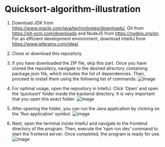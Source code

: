 # Quicksort-algorithm-illustration
1. Download JDK from https://www.oracle.com/java/technologies/downloads/, Git from https://git-scm.com/downloads and NodeJS from https://nodejs.org/en. For an efficient development environment, download IntelliJ from https://www.jetbrains.com/idea/.
2. Clone or download this repository.
3. If you have downloaded the ZIP file, skip this part. Once you have cloned the repository, navigate to the desired directory containing package.json file, which includes the list of dependencies. Then, proceed to install them using the following list of commands:
   ![image](https://github.com/abazark1/Quicksort-algorithm-illustration/assets/120799380/23444a39-dc8a-41c2-a2e9-2018d3e185f0)

4. For optimal usage, open the repository in IntelliJ. Click ‘Open’ and open the ‘quicksort’ folder inside the backend directory. It is very important that you open this exact folder.
   ![image](https://github.com/abazark1/Quicksort-algorithm-illustration/assets/120799380/d608dd5a-fe3a-4104-a449-60ab2ee4b314)

5. After opening the folder, you can run the Java application by clicking on the ‘Run application’ symbol.
    ![image](https://github.com/abazark1/Quicksort-algorithm-illustration/assets/120799380/1fd152a6-9f00-4518-ab48-f407c9038c04)

6. Next, open the terminal inside IntelliJ and navigate to the frontend directory of the program. Then, execute the ‘npm run dev’ command to start the frontend server.  Once completed, the program is ready for use.
   ![image](https://github.com/abazark1/Quicksort-algorithm-illustration/assets/120799380/c9fb3084-f325-4855-949f-907400a74e2f)
